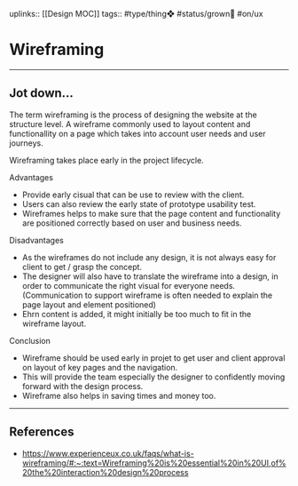 uplinks:: [[Design MOC]]
tags:: #type/thing❖ #status/grown🌳 #on/ux

# Wireframing
---
## Jot down...
The term wireframing is the process of designing the website at the structure level. A wireframe commonly used to layout content and functionallity on a page which takes into account user needs and user journeys.

Wireframing takes place early in the project lifecycle.

Advantages
- Provide early cisual that can be use to review with the client.
- Users can also review the early state of prototype usability test.
- Wireframes helps to make sure that the page content and functionality are positioned correctly based on user and business needs.

Disadvantages
- As the wireframes do not include any design, it is not always easy for client to get / grasp the concept.
- The designer will also have to translate the wireframe into a design, in order to communicate the right visual for everyone needs. (Communication to support wireframe is often needed to explain the page layout and element positioned)
- Ehrn content is added, it might initially be too much to fit in the wireframe layout.

Conclusion
- Wireframe should be used early in projet to get user and client approval on layout of key pages and the navigation.
- This will provide the team especially the designer to confidently moving forward with the design process.
- Wireframe also helps in saving times and money too.

---
## References
- https://www.experienceux.co.uk/faqs/what-is-wireframing/#:~:text=Wireframing%20is%20essential%20in%20UI,of%20the%20interaction%20design%20process